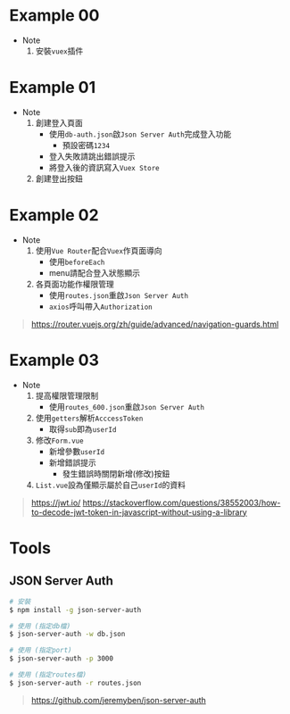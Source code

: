 # Example 00

* Note
    1. 安裝`vuex`插件

# Example 01

* Note
    1. 創建登入頁面
        * 使用`db-auth.json`啟`Json Server Auth`完成登入功能
            * 預設密碼`1234`
        * 登入失敗請跳出錯誤提示
        * 將登入後的資訊寫入`Vuex Store`
    2. 創建登出按鈕

# Example 02

* Note
    1. 使用`Vue Router`配合`Vuex`作頁面導向
        * 使用`beforeEach`
        * menu請配合登入狀態顯示
    2. 各頁面功能作權限管理
        * 使用`routes.json`重啟`Json Server Auth`
        * `axios`呼叫帶入`Authorization`

> https://router.vuejs.org/zh/guide/advanced/navigation-guards.html

# Example 03

* Note
    1. 提高權限管理限制
        * 使用`routes_600.json`重啟`Json Server Auth`
    2. 使用`getters`解析`AcccessToken`
        * 取得`sub`即為`userId`
    3. 修改`Form.vue`
        * 新增參數`userId`
        * 新增錯誤提示
            * 發生錯誤時關閉新增(修改)按鈕
    4. `List.vue`設為僅顯示屬於自己`userId`的資料

> https://jwt.io/
> https://stackoverflow.com/questions/38552003/how-to-decode-jwt-token-in-javascript-without-using-a-library

# Tools

## JSON Server Auth
```bash
# 安裝
$ npm install -g json-server-auth

# 使用 (指定db檔)
$ json-server-auth -w db.json

# 使用 (指定port)
$ json-server-auth -p 3000

# 使用 (指定routes檔)
$ json-server-auth -r routes.json
```

> https://github.com/jeremyben/json-server-auth
